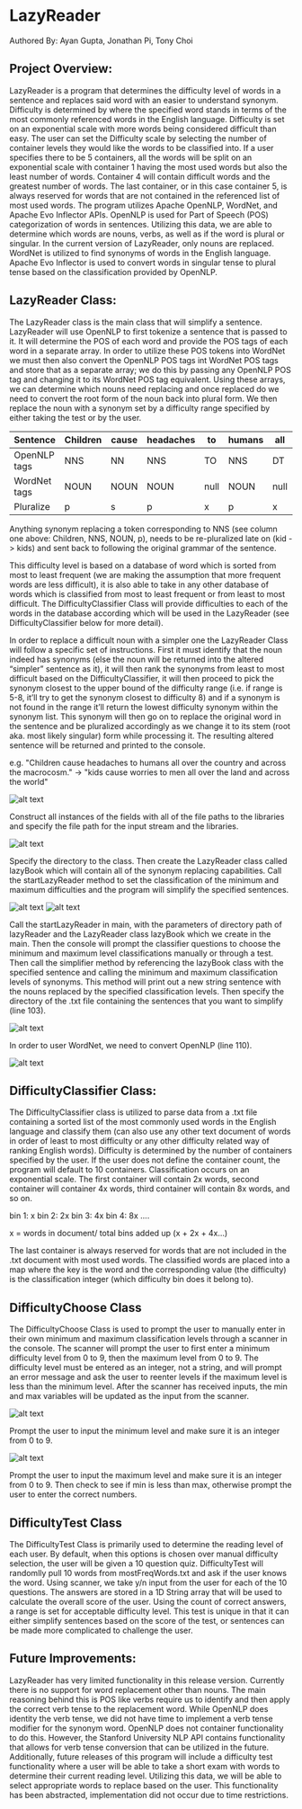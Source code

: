 # LazyReader
Authored By: Ayan Gupta, Jonathan Pi, Tony Choi

## Project Overview: 
LazyReader is a program that determines the difficulty level of words in a sentence and replaces said word with an easier to understand synonym. Difficulty is determined by where the specified word stands in terms of the most commonly referenced words in the English language. Difficulty is set on an exponential scale with more words being considered difficult than easy. The user can set the Difficulty scale by selecting the number of container levels they would like the words to be classified into. If a user specifies there to be 5 containers, all the words will be split on an exponential scale with container 1 having the most used words but also the least number of words. Container 4 will contain difficult words and the greatest number of words. The last container, or in this case container 5, is always reserved for words that are not contained in the referenced list of most used words. 
The program utilizes Apache OpenNLP, WordNet, and Apache Evo Inflector APIs. OpenNLP is used for Part of Speech (POS) categorization of words in sentences. Utilizing this data, we are able to determine which words are nouns, verbs, as well as if the word is plural or singular. In the current version of LazyReader, only nouns are replaced. WordNet is utilized to find synonyms of words in the English language. Apache Evo Inflector is used to convert words in singular tense to plural tense based on the classification provided by OpenNLP. 


## LazyReader Class: 
The LazyReader class is the main class that will simplify a sentence. LazyReader will use OpenNLP to first tokenize a sentence that is passed to it. It will determine the POS of each word and provide the POS tags of each word in a separate array. In order to utilize these POS tokens into WordNet we must then also convert the OpenNLP POS tags int WordNet POS tags and store that as a separate array; we do this by passing any OpenNLP POS tag and changing it to its WordNet POS tag equivalent. Using these arrays, we can determine which nouns need replacing and once replaced do we need to convert the root form of the noun back into plural form. We then replace the noun with a synonym set by a difficulty range specified by either taking the test or by the user.

|Sentence    |Children|cause|headaches|to  |humans|all |over|the |county|and |across|the |macrocasm|
|------------|--------|-----|---------|----|------|----|----|----|------|----|------|----|---------|
|OpenNLP tags|NNS     |NN   |NNS      |TO  |  NNS |DT  |IN  |nDT |NN    |CC  |IN    |DT  |NN       |
|WordNet tags|NOUN    |NOUN |NOUN     |null|NOUN  |null|null|null|NOUN  |null|null  |null|NOUN     |
|Pluralize   |p       |s    |p        |x   |p     |x   |x   |x   |s     |x   |x     |x   |s        |

Anything synonym replacing a token corresponding to NNS (see column one above: Children, NNS, NOUN, p), needs to be re-pluralized late on (kid -> kids) and sent back to following the original grammar of the sentence.

This difficulty level is based on a database of word which is sorted from most to least frequent (we are making the assumption that more frequent words are less difficult), it is also able to take in any other database of words which is classified from most to least frequent or from least to most difficult. The DifficultyClassifier Class will provide difficulties to each of the words in the database according which will be used in the LazyReader (see DifficultyClassifier below for more detail).

In order to replace a difficult noun with a simpler one the LazyReader Class will follow a specific set of instructions. First it must identify that the noun indeed has synonyms (else the noun will be returned into the altered “simpler” sentence as it), it will then rank the synonyms from least to most difficult based on the DifficultyClassifier, it will then proceed to pick the synonym closest to the upper bound of the difficulty range (i.e. if range is 5-8, it’ll try to get the synonym closest to difficulty 8) and if a synonym is not found in the range it’ll return the lowest difficulty synonym within the synonym list. This synonym will then go on to replace the original word in the sentence and be pluralized accordingly as we change it to its stem (root aka. most likely singular) form while processing it. The resulting altered sentence will be returned and printed to the console. 

e.g. 
"Children cause headaches to humans all over the country and across the macrocosm."
->
"kids cause worries to men all over the land and across the world"

![alt text](https://github.com/Johnnydaboy/LazyReader/blob/master/pictures/constructorFinal.PNG?raw=true)

Construct all instances of the fields with all of the file paths to the libraries and specify the file path for the input stream and the libraries.

![alt text](https://github.com/Johnnydaboy/LazyReader/blob/master/pictures/mainFinal.PNG?raw=true)

Specify the directory to the class. Then create the LazyReader class called lazyBook which will contain all of the synonym replacing capabilities. Call the startLazyReader method to set the classification of the minimum and maximum difficulties and the program will simplify the specified sentences.

![alt text](https://github.com/Johnnydaboy/LazyReader/blob/master/pictures/startLazyReader.PNG?raw=true)
![alt text](https://github.com/Johnnydaboy/LazyReader/blob/master/pictures/startLazyReader2.PNG?raw=true)

Call the startLazyReader in main, with the parameters of directory path of lazyReader and the LazyReader class lazyBook which we create in the main. Then the console will prompt the classifier questions to choose the minimum and maximum level classifications manually or through a test. Then call the simplifier method by referencing the lazyBook class with the specified sentence and calling the minimum and maximum classification levels of synonyms. This method will print out a new string sentence with the nouns replaced by the specified classification levels. Then specify the directory of the .txt file containing the sentences that you want to simplify (line 103).

![alt text](https://github.com/Johnnydaboy/LazyReader/blob/dev/pictures/simplifer1.PNG?raw=true)

In order to user WordNet, we need to convert OpenNLP (line 110).

![alt text](https://github.com/Johnnydaboy/LazyReader/blob/dev/pictures/simplifier2.PNG?raw=true)

## DifficultyClassifier Class: 
The DifficultyClassifier class is utilized to parse data from a .txt file containing a sorted list of the most commonly used words in the English language and classify them (can also use any other text document of words in order of least to most difficulty or any other difficulty related way of ranking English words). Difficulty is determined by the number of containers specified by the user. If the user does not define the container count, the program will default to 10 containers. Classification occurs on an exponential scale. 
The first container will contain 2x words, second container will container 4x words, third container will contain 8x words, and so on. 

bin 1: x 
bin 2: 2x 
bin 3: 4x 
bin 4: 8x
....

x = words in document/ total bins added up (x + 2x + 4x...)

The last container is always reserved for words that are not included in the .txt document with most used words. The classified words are placed into a map where the key is the word and the corresponding value (the difficulty) is the classification integer (which difficulty bin does it belong to). 

## DifficultyChoose Class
The DifficultyChoose Class is used to prompt the user to manually enter in their own minimum and maximum classification levels through a scanner in the console. The scanner will prompt the user to first enter a minimum difficulty level from 0 to 9, then the maximum level from 0 to 9. The difficulty level must be entered as an integer, not a string, and will prompt an error message and ask the user to reenter levels if the maximum level is less than the minimum level. After the scanner has received inputs, the min and max variables will be updated as the input from the scanner.

![alt text](https://github.com/Johnnydaboy/LazyReader/blob/dev/pictures/chooseFinal.PNG?raw=true)

Prompt the user to input the minimum level and make sure it is an integer from 0 to 9.

![alt text](https://github.com/Johnnydaboy/LazyReader/blob/dev/pictures/chooseFinal2.PNG?raw=true)

Prompt the user to input the maximum level and make sure it is an integer from 0 to 9. Then check to see if min is less than max, otherwise prompt the user to enter the correct numbers.

## DifficultyTest Class 
The DifficultyTest Class is primarily used to determine the reading level of each user. By default, when this options is chosen over manual difficulty selection, the user will be given a 10 question quiz. DifficultyTest will randomlly pull 10 words from mostFreqWords.txt and ask if the user knows the word. Using scanner, we take y/n input from the user for each of the 10 questions. The answers are stored in a 1D String array that will be used to calculate the overall score of the user. Using the count of correct answers, a range is set for acceptable difficulty level. This test is unique in that it can either simplify sentences based on the score of the test, or sentences can be made more complicated to challenge the user. 

## Future Improvements: 
LazyReader has very limited functionality in this release version. Currently there is no support for word replacement other than nouns. The main reasoning behind this is POS like verbs require us to identify and then apply the correct verb tense to the replacement word. While OpenNLP does identity the verb tense, we did not have time to implement a verb tense modifier for the synonym word. OpenNLP does not container functionality to do this. However, the Stanford University NLP API contains functionality that allows for verb tense conversion that can be utilized in the future. Additionally, future releases of this program will include a difficulty test functionality where a user will be able to take a short exam with words to determine their current reading level. Utilizing this data, we will be able to select appropriate words to replace based on the user. This functionality has been abstracted, implementation did not occur due to time restrictions. 
